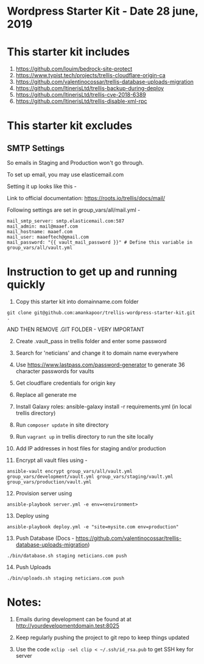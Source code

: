 # Wordpress Starter Kit - Date 28 june, 2019

# This starter kit includes
1. https://github.com/louim/bedrock-site-protect
2. https://www.typist.tech/projects/trellis-cloudflare-origin-ca
3. https://github.com/valentinocossar/trellis-database-uploads-migration
4. https://github.com/ItinerisLtd/trellis-backup-during-deploy
5. https://github.com/ItinerisLtd/trellis-cve-2018-6389
6. https://github.com/ItinerisLtd/trellis-disable-xml-rpc

# This starter kit excludes

## SMTP Settings

So emails in Staging and Production won't go through.

To set up email, you may use elasticemail.com

Setting it up looks like this - 

Link to official documentation: https://roots.io/trellis/docs/mail/

Following settings are set in group_vars/all/mail.yml -

```
mail_smtp_server: smtp.elasticemail.com:587
mail_admin: mail@maaef.com
mail_hostname: maaef.com
mail_user: maaeftech@gmail.com
mail_password: "{{ vault_mail_password }}" # Define this variable in group_vars/all/vault.yml
```

# Instruction to get up and running quickly

1. Copy this starter kit into domainname.com folder
```
git clone git@github.com:amankapoor/trellis-wordpress-starter-kit.git .
```
AND THEN REMOVE .GIT FOLDER - VERY IMPORTANT

2. Create .vault_pass in trellis folder and enter some password

3. Search for 'neticians' and change it to domain name everywhere

4. Use https://www.lastpass.com/password-generator to generate 36 character passwords for vaults

5. Get cloudflare credentials for origin key

6. Replace all generate me

7. Install Galaxy roles: ansible-galaxy install -r requirements.yml (in local trellis directory)

8. Run `composer update` in site directory

9. Run `vagrant up` in trellis directory to run the site locally

10. Add IP addresses in host files for staging and/or production

11. Encrypt all vault files using - 

```
ansible-vault encrypt group_vars/all/vault.yml group_vars/development/vault.yml group_vars/staging/vault.yml group_vars/production/vault.yml
```

12. Provision server using 
```
ansible-playbook server.yml -e env=<environment>
```

13. Deploy using
```
ansible-playbook deploy.yml -e "site=mysite.com env=production"
```

13. Push Database (Docs - https://github.com/valentinocossar/trellis-database-uploads-migration)
```
./bin/database.sh staging neticians.com push
```

14. Push Uploads
```
./bin/uploads.sh staging neticians.com push
```

# Notes:

1. Emails during development can be found at at http://yourdevelopmentdomain.test:8025

2. Keep regularly pushing the project to git repo to keep things updated

3. Use the code `xclip -sel clip < ~/.ssh/id_rsa.pub` to get SSH key for server

